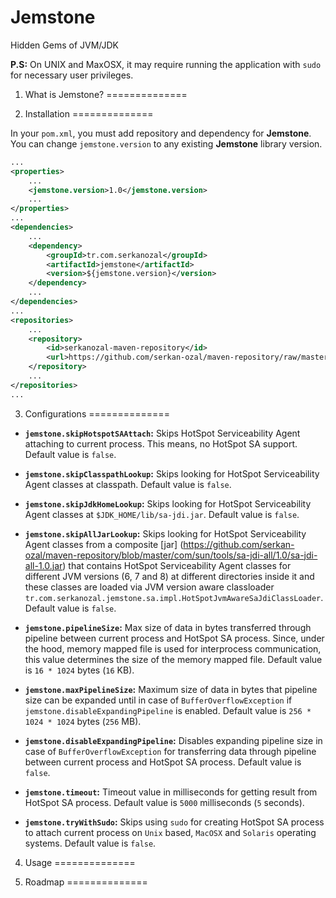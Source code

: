 # Jemstone
Hidden Gems of JVM/JDK

**P.S:** On UNIX and MaxOSX, it may require running the application with `sudo` for necessary user privileges. 

1. What is Jemstone?
==============



2. Installation
==============

In your `pom.xml`, you must add repository and dependency for **Jemstone**. 
You can change `jemstone.version` to any existing **Jemstone** library version.

``` xml
...
<properties>
    ...
    <jemstone.version>1.0</jemstone.version>
    ...
</properties>
...
<dependencies>
    ...
	<dependency>
		<groupId>tr.com.serkanozal</groupId>
		<artifactId>jemstone</artifactId>
		<version>${jemstone.version}</version>
	</dependency>
	...
</dependencies>
...
<repositories>
	...
	<repository>
		<id>serkanozal-maven-repository</id>
		<url>https://github.com/serkan-ozal/maven-repository/raw/master/</url>
	</repository>
	...
</repositories>
...
```

3. Configurations
==============

* **`jemstone.skipHotspotSAAttach`:** Skips HotSpot Serviceability Agent attaching to current process. This means, no HotSpot SA support. Default value is `false`.

* **`jemstone.skipClasspathLookup`:** Skips looking for HotSpot Serviceability Agent classes at classpath. Default value is `false`.

* **`jemstone.skipJdkHomeLookup`:** Skips looking for HotSpot Serviceability Agent classes at `$JDK_HOME/lib/sa-jdi.jar`. Default value is `false`.

* **`jemstone.skipAllJarLookup`:** Skips looking for HotSpot Serviceability Agent classes from a composite [jar] (https://github.com/serkan-ozal/maven-repository/blob/master/com/sun/tools/sa-jdi-all/1.0/sa-jdi-all-1.0.jar) that contains HotSpot Serviceability Agent classes for different JVM versions (6, 7 and 8) at different directories inside it and these classes are loaded via JVM version aware classloader `tr.com.serkanozal.jemstone.sa.impl.HotSpotJvmAwareSaJdiClassLoader`. Default value is `false`.

* **`jemstone.pipelineSize`:** Max size of data in bytes transferred through pipeline between current process and HotSpot SA process. Since, under the hood, memory mapped file is used for interprocess communication, this value determines the size of the memory mapped file. Default value is `16 * 1024` bytes (`16` KB).

* **`jemstone.maxPipelineSize`:** Maximum size of data in bytes that pipeline size can be expanded until in case of `BufferOverflowException` if `jemstone.disableExpandingPipeline` is enabled. Default value is `256 * 1024 * 1024` bytes (`256` MB).

* **`jemstone.disableExpandingPipeline`:** Disables expanding pipeline size in case of `BufferOverflowException` for transferring data through pipeline between current process and HotSpot SA process. Default value is `false`.

* **`jemstone.timeout`:** Timeout value in milliseconds for getting result from HotSpot SA process. Default value is `5000` milliseconds (`5` seconds).

* **`jemstone.tryWithSudo`:** Skips using `sudo` for creating HotSpot SA process to attach current process on `Unix` based, `MacOSX` and `Solaris` operating systems. Default value is `false`.


4. Usage
==============



5. Roadmap
==============

